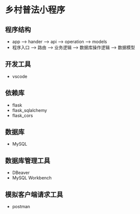 # 乡村普法小程序

## 程序结构
- app --> hander --> api --> operation --> models
- 程序入口 --> 路由 --> 业务逻辑 --> 数据库操作逻辑 --> 数据模型   

## 开发工具
- vscode

## 依赖库
- flask
- flask_sqlalchemy
- flask_cors

## 数据库
- MySQL

## 数据库管理工具
- DBeaver
- MySQL Workbench

## 模拟客户端请求工具
- postman